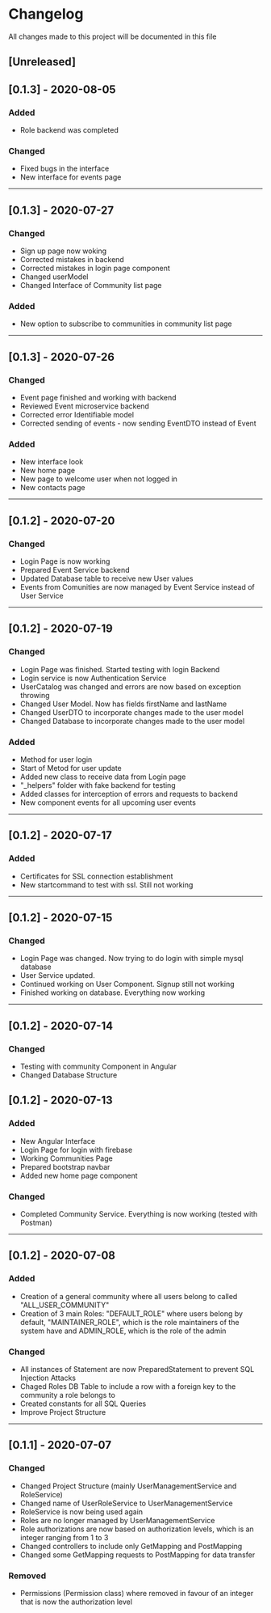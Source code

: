 # Changelog
All changes made to this project will be documented in this file

## [Unreleased]

## [0.1.3] - 2020-08-05
### Added
- Role backend was completed

### Changed
- Fixed bugs in the interface
- New interface for events page

-------------------------------------------------------------------------

## [0.1.3] - 2020-07-27
### Changed
- Sign up page now woking
- Corrected mistakes in backend
- Corrected mistakes in login page component
- Changed userModel
- Changed Interface of Community list page

### Added
- New option to subscribe to communities in community list page

-------------------------------------------------------------------------

## [0.1.3] - 2020-07-26
### Changed
- Event page finished and working with backend
- Reviewed Event microservice backend
- Corrected error Identifiable model
- Corrected sending of events - now sending EventDTO instead of Event

### Added
- New interface look
- New home page
- New page to welcome user when not logged in
- New contacts page

-------------------------------------------------------------------------

## [0.1.2] - 2020-07-20
### Changed
- Login Page is now working
- Prepared Event Service backend
- Updated Database table to receive new User values
- Events from Comunities are now managed by Event Service instead of User Service

-------------------------------------------------------------------------

## [0.1.2] - 2020-07-19
### Changed
- Login Page was finished. Started testing with login Backend
- Login service is now Authentication Service
- UserCatalog was changed and errors are now based on exception throwing
- Changed User Model. Now has fields firstName and lastName
- Changed UserDTO to incorporate changes made to the user model
- Changed Database to incorporate changes made to the user model

### Added
- Method for user login
- Start of Metod for user update
- Added new class to receive data from Login page
- "_helpers" folder with fake backend for testing
- Added classes for interception of errors and requests to backend
- New component events for all upcoming user events

-------------------------------------------------------------------------

## [0.1.2] - 2020-07-17
### Added
- Certificates for SSL connection establishment
- New startcommand to test with ssl. Still not working

-------------------------------------------------------------------------

## [0.1.2] - 2020-07-15
### Changed
- Login Page was changed. Now trying to do login with simple mysql database
- User Service updated. 
- Continued working on User Component. Signup still not working
- Finished working on database. Everything now working

-------------------------------------------------------------------------

## [0.1.2] - 2020-07-14
### Changed
- Testing with community Component in Angular
- Changed Database Structure


## [0.1.2] - 2020-07-13
### Added
- New Angular Interface
- Login Page for login with firebase
- Working Communities Page 
- Prepared bootstrap navbar
- Added new home page component 

### Changed
- Completed Community Service. Everything is now working (tested with Postman)

-------------------------------------------------------------------------

## [0.1.2] - 2020-07-08
### Added
- Creation of a general community where all users belong to called "ALL_USER_COMMUNITY"
- Creation of 3 main Roles: "DEFAULT_ROLE" where users belong by default, "MAINTAINER_ROLE", which is the role 
maintainers of the system have and ADMIN_ROLE, which is the role of the admin

### Changed
- All instances of Statement are now PreparedStatement to prevent SQL Injection Attacks
- Chaged Roles DB Table to include a row with a foreign key to the community a role belongs to
- Created constants for all SQL Queries
- Improve Project Structure

-------------------------------------------------------------------------

## [0.1.1] - 2020-07-07
### Changed
- Changed Project Structure (mainly UserManagementService and RoleService)
- Changed name of UserRoleService to UserManagementService
- RoleService is now being used again
- Roles are no longer managed by UserManagementService
- Role authorizations are now based on authorization levels, which is an integer ranging from 1 to 3
- Changed controllers to include only GetMapping and PostMapping
- Changed some GetMapping requests to PostMapping for data transfer

### Removed
- Permissions (Permission class) where removed in favour of an integer that is now the authorization level